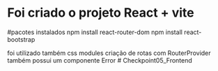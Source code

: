 # Foi criado o projeto React + vite

#pacotes instalados
 npm install react-router-dom
 npm install react-bootstrap

 foi utilizado também css modules
 criação de rotas com RouterProvider
 também possui um componente Error
#   C h e c k p o i n t 0 5 _ F r o n t e n d  
 